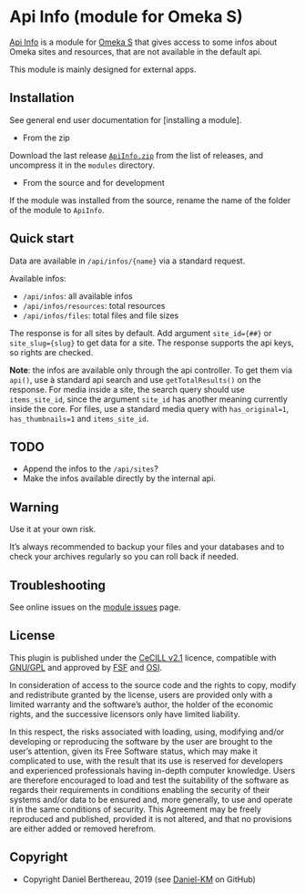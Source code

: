 Api Info (module for Omeka S)
=============================

[Api Info] is a module for [Omeka S] that gives access to some infos about Omeka
sites and resources, that are not available in the default api.

This module is mainly designed for external apps.


Installation
------------

See general end user documentation for [installing a module].

* From the zip

Download the last release [`ApiInfo.zip`] from the list of releases, and
uncompress it in the `modules` directory.

* From the source and for development

If the module was installed from the source, rename the name of the folder of
the module to `ApiInfo`.


Quick start
-----------

Data are available in `/api/infos/{name}` via a standard request.

Available infos:
- `/api/infos`: all available infos
- `/api/infos/resources`: total resources
- `/api/infos/files`: total files and file sizes

The response is for all sites by default. Add argument `site_id={##}` or `site_slug={slug}`
to get data for a site. The response supports the api keys, so rights are checked.

**Note**: the infos are available only through the api controller. To get them
via `api()`, use à standard api search and use `getTotalResults()` on the
response. For media inside a site, the search query should use `items_site_id`,
since the argument `site_id` has another meaning currently inside the core. For
files, use a standard media query with `has_original=1`, `has_thumbnails=1` and
`items_site_id`.


TODO
----

- Append the infos to the `/api/sites`?
- Make the infos available directly by the internal api.


Warning
-------

Use it at your own risk.

It’s always recommended to backup your files and your databases and to check
your archives regularly so you can roll back if needed.


Troubleshooting
---------------

See online issues on the [module issues] page.


License
-------

This plugin is published under the [CeCILL v2.1] licence, compatible with
[GNU/GPL] and approved by [FSF] and [OSI].

In consideration of access to the source code and the rights to copy, modify and
redistribute granted by the license, users are provided only with a limited
warranty and the software’s author, the holder of the economic rights, and the
successive licensors only have limited liability.

In this respect, the risks associated with loading, using, modifying and/or
developing or reproducing the software by the user are brought to the user’s
attention, given its Free Software status, which may make it complicated to use,
with the result that its use is reserved for developers and experienced
professionals having in-depth computer knowledge. Users are therefore encouraged
to load and test the suitability of the software as regards their requirements
in conditions enabling the security of their systems and/or data to be ensured
and, more generally, to use and operate it in the same conditions of security.
This Agreement may be freely reproduced and published, provided it is not
altered, and that no provisions are either added or removed herefrom.


Copyright
---------

* Copyright Daniel Berthereau, 2019 (see [Daniel-KM] on GitHub)


[Api Info]: https://github.com/biblibre/Omeka-S-module-ApiInfo
[Omeka S]: https://www.omeka.org/s
[`ApiInfo.zip`]: https://github.com/biblibre/Omeka-S-module-ApiInfo/releases
[module issues]: https://github.com/biblibre/Omeka-S-module-ApiInfo/issues
[CeCILL v2.1]: https://www.cecill.info/licences/Licence_CeCILL_V2.1-en.html
[GNU/GPL]: https://www.gnu.org/licenses/gpl-3.0.html
[FSF]: https://www.fsf.org
[OSI]: http://opensource.org
[Daniel-KM]: https://github.com/Daniel-KM "Daniel Berthereau"
